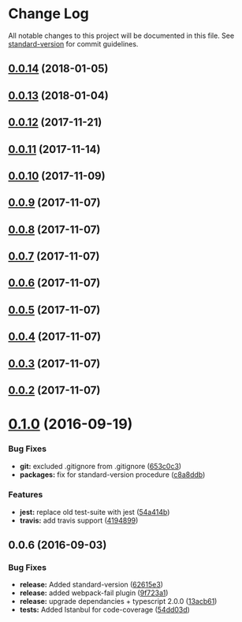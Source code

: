 # Change Log

All notable changes to this project will be documented in this file. See [standard-version](https://github.com/conventional-changelog/standard-version) for commit guidelines.

<a name="0.0.14"></a>
## [0.0.14](https://github.com/DxCx/ts-library-starter/compare/v0.0.13...v0.0.14) (2018-01-05)



<a name="0.0.13"></a>
## [0.0.13](https://github.com/DxCx/ts-library-starter/compare/v0.0.12...v0.0.13) (2018-01-04)



<a name="0.0.12"></a>
## [0.0.12](https://github.com/DxCx/ts-library-starter/compare/v0.0.11...v0.0.12) (2017-11-21)



<a name="0.0.11"></a>
## [0.0.11](https://github.com/DxCx/ts-library-starter/compare/v0.0.10...v0.0.11) (2017-11-14)



<a name="0.0.10"></a>
## [0.0.10](https://github.com/DxCx/ts-library-starter/compare/v0.0.9...v0.0.10) (2017-11-09)



<a name="0.0.9"></a>
## [0.0.9](https://github.com/DxCx/ts-library-starter/compare/v0.0.8...v0.0.9) (2017-11-07)



<a name="0.0.8"></a>
## [0.0.8](https://github.com/DxCx/ts-library-starter/compare/v0.0.7...v0.0.8) (2017-11-07)



<a name="0.0.7"></a>
## [0.0.7](https://github.com/DxCx/ts-library-starter/compare/v0.0.5...v0.0.7) (2017-11-07)



<a name="0.0.6"></a>
## [0.0.6](https://github.com/DxCx/ts-library-starter/compare/v0.0.5...v0.0.6) (2017-11-07)



<a name="0.0.5"></a>
## [0.0.5](https://github.com/DxCx/ts-library-starter/compare/v0.0.4...v0.0.5) (2017-11-07)



<a name="0.0.4"></a>
## [0.0.4](https://github.com/DxCx/ts-library-starter/compare/v0.0.3...v0.0.4) (2017-11-07)



<a name="0.0.3"></a>
## [0.0.3](https://github.com/DxCx/ts-library-starter/compare/v0.0.2...v0.0.3) (2017-11-07)



<a name="0.0.2"></a>
## [0.0.2](https://github.com/DxCx/ts-library-starter/compare/v0.1.0...v0.0.2) (2017-11-07)



<a name="0.1.0"></a>
# [0.1.0](https://github.com/DxCx/ts-library-starter/compare/v0.0.6...v0.1.0) (2016-09-19)


### Bug Fixes

* **git:** excluded .gitignore from .gitignore ([653c0c3](https://github.com/DxCx/ts-library-starter/commit/653c0c3))
* **packages:** fix for standard-version procedure ([c8a8ddb](https://github.com/DxCx/ts-library-starter/commit/c8a8ddb))


### Features

* **jest:** replace old test-suite with jest ([54a414b](https://github.com/DxCx/ts-library-starter/commit/54a414b))
* **travis:** add travis support ([4194899](https://github.com/DxCx/ts-library-starter/commit/4194899))



<a name="0.0.6"></a>
## 0.0.6 (2016-09-03)


### Bug Fixes

* **release:** Added standard-version ([62615e3](https://github.com/DxCx/ts-library-starter/commit/62615e3))
* **release:** added webpack-fail plugin ([9f723a1](https://github.com/DxCx/ts-library-starter/commit/9f723a1))
* **release:** upgrade dependancies + typescript 2.0.0 ([13acb61](https://github.com/DxCx/ts-library-starter/commit/13acb61))
* **tests:** Added Istanbul for code-coverage ([54dd03d](https://github.com/DxCx/ts-library-starter/commit/54dd03d))
